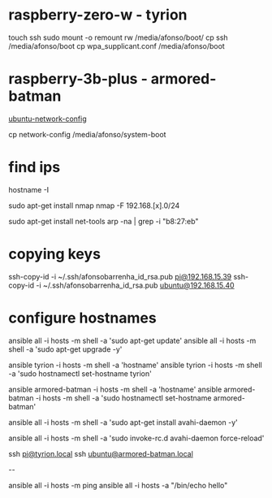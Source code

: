 # raspberry-zero-w - tyrion

touch ssh
sudo mount -o remount rw /media/afonso/boot/
cp ssh /media/afonso/boot
cp wpa_supplicant.conf /media/afonso/boot

# raspberry-3b-plus - armored-batman

[ubuntu-network-config](https://ubuntu.com/tutorials/how-to-install-ubuntu-on-your-raspberry-pi#3-wifi-or-ethernet)

cp network-config /media/afonso/system-boot


# find ips

hostname -I

sudo apt-get install nmap
nmap -F 192.168.[x].0/24

sudo apt-get install net-tools
arp -na | grep -i "b8:27:eb"

# copying keys

ssh-copy-id -i ~/.ssh/afonsobarrenha_id_rsa.pub pi@192.168.15.39
ssh-copy-id -i ~/.ssh/afonsobarrenha_id_rsa.pub ubuntu@192.168.15.40


# configure hostnames

ansible all -i hosts -m shell -a 'sudo apt-get update'
ansible all -i hosts -m shell -a 'sudo apt-get upgrade -y'

ansible tyrion -i hosts -m shell -a 'hostname'
ansible tyrion -i hosts -m shell -a 'sudo hostnamectl set-hostname tyrion'

ansible armored-batman -i hosts -m shell -a 'hostname'
ansible armored-batman -i hosts -m shell -a 'sudo hostnamectl set-hostname armored-batman'

ansible all -i hosts -m shell -a 'sudo apt-get install avahi-daemon -y'

ansible all -i hosts -m shell -a 'sudo invoke-rc.d avahi-daemon force-reload'

ssh pi@tyrion.local
ssh ubuntu@armored-batman.local

--

ansible all -i hosts -m ping
ansible all -i hosts -a "/bin/echo hello"
